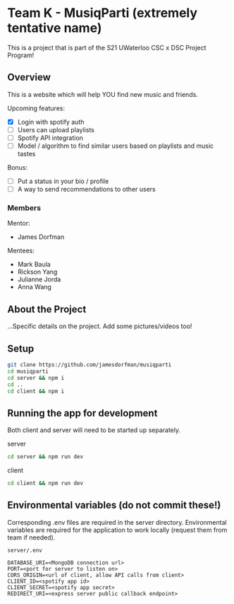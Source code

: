 # Team K - MusiqParti (extremely tentative name)

This is a project that is part of the S21 UWaterloo CSC x DSC Project Program!

## Overview

This is a website which will help YOU find new music and friends.

Upcoming features:

- [X] Login with spotify auth
- [ ] Users can upload playlists
- [ ] Spotify API integration
- [ ] Model / algorithm to find similar users based on playlists and music tastes

Bonus:

- [ ] Put a status in your bio / profile
- [ ] A way to send recommendations to other users

### Members

Mentor:

- James Dorfman

Mentees:

- Mark Baula
- Rickson Yang
- Julianne Jorda
- Anna Wang

## About the Project

...Specific details on the project. Add some pictures/videos too!

## Setup
```bash
git clone https://github.com/jamesdorfman/musiqparti
cd musiqparti
cd server && npm i
cd ..
cd client && npm i
```

## Running the app for development
Both client and server will need to be started up separately.

server
```bash
cd server && npm run dev 
```

client
```bash
cd client && npm run dev
```

## Environmental variables (do not commit these!)
Corresponding .env files are required in the server directory. Environmental variables are required for the application to work locally (request them from team if needed).

`server/.env`
```
DATABASE_URI=<MongoDB connection url>
PORT=<port for server to listen on>
CORS_ORIGIN=<url of client, allow API calls from client>
CLIENT_ID=<spotify app id>
CLIENT_SECRET=<spotify app secret>
REDIRECT_URI=<express server public callback endpoint>
```